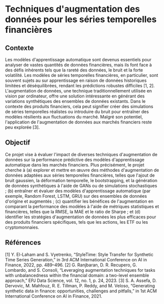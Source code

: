 # Techniques d'augmentation des données pour les séries temporelles financières

## Contexte
 
Les modèles d'apprentissage automatique sont devenus essentiels pour analyser de vastes quantités de données financières, mais ils font face à des défis inhérents tels que la rareté des données, le bruit et la forte volatilité. Les modèles de séries temporelles financières, en particulier, sont souvent sujets au sur apprentissage en raison de données historiques limitées et déséquilibrées, rendant les prédictions robustes difficiles [1, 2]. L'augmentation de données, une technique traditionnellement utilisée en vision par ordinateur, offre une solution intéressante en générant des variations synthétiques des ensembles de données existants. Dans le contexte des produits financiers, cela peut signifier créer des simulations de séries temporelles réalistes ou introduire du bruit pour entraîner des modèles résilients aux fluctuations du marché. Malgré son potentiel, l'application de l'augmentation de données aux marchés financiers reste peu explorée [3].
 
## Objectif
 
Ce projet vise à évaluer l'impact de diverses techniques d'augmentation de données sur la performance prédictive des modèles d'apprentissage automatique dans les marchés financiers. Plus précisément, le projet cherche à (a) explorer et mettre en œuvre des méthodes d'augmentation de données adaptées aux séries temporelles financières, telles que l'ajout de bruit gaussien, la déformation temporelle, le bootstrapping, et la génération de données synthétiques à l'aide de GANs ou de simulations stochastiques ; (b) entraîner et évaluer des modèles d'apprentissage automatique (par exemple, Random Forest, LSTM, GRU) sur des ensembles de données d'origine et augmentés ; (c) quantifier les bénéfices de l'augmentation en comparant la performance des modèles à l'aide de métriques statistiques et financières, telles que la RMSE, la MAE et le ratio de Sharpe ; et (d) identifier les stratégies d'augmentation de données les plus efficaces pour des produits financiers spécifiques, tels que les actions, les ETF ou les cryptomonnaies.
 
## Références
 
[1] Y. El-Laham and S. Vyetrenko, “StyleTime: Style Transfer for Synthetic Time Series Generation,” in 3rd ACM International Conference on AI in Finance, 2022, pp. 489–496.
[2] G. Ranjbaran, D. R. Recupero, G. Lombardo, and S. Consoli, “Leveraging augmentation techniques for tasks with unbalancedness within the financial domain: a two-level ensemble approach,” EPJ Data Science, vol. 12, no. 1, p. 24, 2023.
[3] S. A. Assefa, D. Dervovic, M. Mahfouz, R. E. Tillman, P. Reddy, and M. Veloso, “Generating synthetic data in finance: opportunities, challenges and pitfalls,” in 1st ACM International Conference on AI in Finance, 2021.
